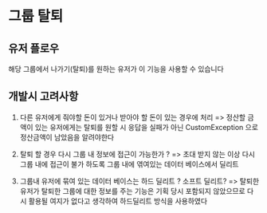 # 그룹 탈퇴 

## 유저 플로우 
해당 그룹에서 나가기(탈퇴)를 원하는 유저가 이 기능을 사용할 수 있습니다 

## 개발시 고려사항 
1. 다른 유저에게 줘야할 돈이 있거나 받아야 할 돈이 있는 경우에 처리
=> 정산할 금액이 있는 유저에게는 탈퇴를 원할 시 응답을 실패가 아닌 CustomException 으로 정산금액이 남았음을 알려야한다

2. 탈퇴 할 경우 다시 그룹 내 정보에 접근이 가능한가 ?
=> 초대 받지 않는 이상 다시 그룹 내에 접근이 불가 하도록 그룹 내에 엮여있는 데이터 베이스에서 딜리트

3. 그룹내 유저에 묶여 있는 데이터 베이스는 하드 딜리트 ? 소프트 딜리트?
=> 탈퇴한 유저가 탈퇴한 그룹에 대한 정보를 주는 기능은 기획 당시 포함되지 않았으므로 다시 활용될 여지가 없다고 생각하여 하드딜리트 방식을 사용하였다
